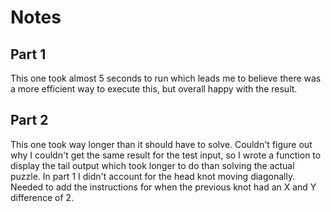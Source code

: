 # Notes

## Part 1

This one took almost 5 seconds to run which leads me to believe there was a more efficient way to execute this, but overall happy with the result.

## Part 2

This one took way longer than it should have to solve. Couldn't figure out why I couldn't get the same result for the test input, so I wrote a function to display the tail output which took longer to do than solving the actual puzzle. In part 1 I didn't account for the head knot moving diagonally. Needed to add the instructions for when the previous knot had an X and Y difference of 2.
